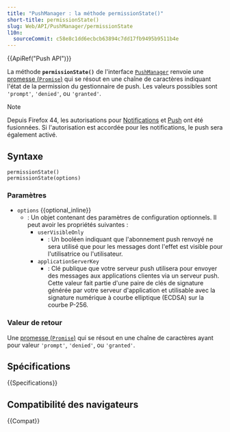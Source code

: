 ```yaml
---
title: "PushManager : la méthode permissionState()"
short-title: permissionState()
slug: Web/API/PushManager/permissionState
l10n:
  sourceCommit: c58e8c1dd6ecbcb63894c7dd17fb9495b9511b4e
---
```


{{ApiRef("Push API")}}

La méthode **`permissionState()`** de l'interface [`PushManager`](/fr/docs/Web/API/PushManager) renvoie une [promesse (`Promise`)](/fr/docs/Web/JavaScript/Reference/Global_Objects/Promise) qui se résout en une chaîne de caractères indiquant l'état de la permission du gestionnaire de push. Les valeurs possibles sont `'prompt'`, `'denied'`, ou `'granted'`.

> [!NOTE]
> Depuis Firefox 44, les autorisations pour [Notifications](/fr/docs/Web/API/Notifications_API) et [Push](/fr/docs/Web/API/Push_API) ont été fusionnées. Si l'autorisation est accordée pour les notifications, le push sera également activé.

## Syntaxe

```js-nolint
permissionState()
permissionState(options)
```

### Paramètres

- `options` {{optional_inline}}
  - : Un objet contenant des paramètres de configuration optionnels. Il peut avoir les propriétés suivantes&nbsp;:
    - `userVisibleOnly`
      - : Un booléen indiquant que l'abonnement push renvoyé ne sera utilisé que pour les messages dont l'effet est visible pour l'utilisatrice ou l'utilisateur.
    - `applicationServerKey`
      - : Clé publique que votre serveur push utilisera pour envoyer des messages aux applications clientes via un serveur push. Cette valeur fait partie d'une paire de clés de signature générée par votre serveur d'application et utilisable avec la signature numérique à courbe elliptique (ECDSA) sur la courbe P-256.

### Valeur de retour

Une [promesse (`Promise`)](/fr/docs/Web/JavaScript/Reference/Global_Objects/Promise) qui se résout en une chaîne de caractères ayant pour valeur `'prompt'`, `'denied'`, ou `'granted'`.

## Spécifications

{{Specifications}}

## Compatibilité des navigateurs

{{Compat}}

